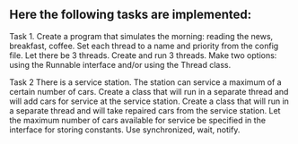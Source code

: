 ## Here the following tasks are implemented:

Task 1.
Create a program that simulates the morning: reading the news, breakfast, coffee.
Set each thread to a name and priority from the config file.
Let there be 3 threads.
Create and run 3 threads.
Make two options: using the Runnable interface and/or using the Thread class.

Task 2
There is a service station. The station can service a maximum of a certain number of cars.
Create a class that will run in a separate thread and will add cars for service at the service station.
Create a class that will run in a separate thread and will take repaired cars from the service station.
Let the maximum number of cars available for service be specified in the interface for storing constants.
Use synchronized, wait, notify.